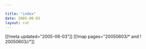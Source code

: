 ```yaml
---

title: "index"
date: 2005-06-03
layout: rut
---
```


[[!meta updated="2005-06-03"]]
[[!map pages="20050603/* and ! 20050603/*/*"]]
